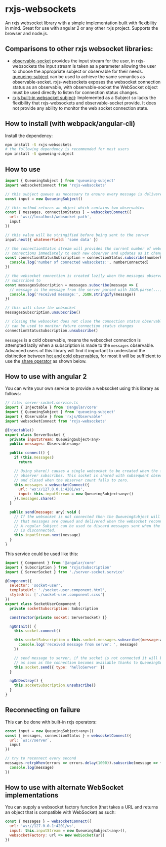 # rxjs-websockets

An rxjs websocket library with a simple implementation built with flexibility in mind. Great for use with angular 2 or any other rxjs project. Supports the browser and node.js.

## Comparisons to other rxjs websocket libraries:

 * [observable-socket](https://github.com/killtheliterate/observable-socket) provides the input stream for the user, in rxjs-websockets the input stream is taken as a parameter allowing the user to choose the appropriate subject or observable for their needs. [queueing-subject](https://github.com/ohjames/queueing-subject) can be used to achieve the same semantics as observable-socket. rxjs-websockets exposes the websocket connection status as an observable, with observable-socket the WebSocket object must be used directly to listen for connection status changes.
 * [rxjs built-in websocket subject](https://github.com/ReactiveX/rxjs/blob/next/src/observable/dom/webSocket.ts): Implemented as a Subject so lacks the flexibility that rxjs-websockets and observable-socket provide. It does not provide any ability to monitor the web socket connection state.

## How to install (with webpack/angular-cli)

Install the dependency:

```bash
npm install -S rxjs-websockets
# the following dependency is recommended for most users
npm install -S queueing-subject
```

## How to use

```javascript
import { QueueingSubject } from 'queueing-subject'
import websocketConnect from 'rxjs-websockets'

// this subject queues as necessary to ensure every message is delivered
const input = new QueueingSubject()

// this method returns an object which contains two observables
const { messages, connectionStatus } = websocketConnect({
  url: 'ws://localhost/websocket-path',
  input
})

// this value will be stringified before being sent to the server
input.next({ whateverField: 'some data' })

// the connectionStatus stream will provides the current number of websocket
// connections immediately to each new observer and updates as it changes
const connectionStatusSubscription = connectionStatus.subscribe(numberConnected => {
  console.log('number of connected websockets:', numberConnected)
})

// the websocket connection is created lazily when the messages observable is
// subscribed to
const messagesSubscription = messages.subscribe(message => {
  // message is the message from the server parsed with JSON.parse(...)
  console.log('received message:', JSON.stringify(message))
})

// this will close the websocket
messagesSubscription.unsubscribe()

// closing the websocket does not close the connection status observable, it
// can be used to monitor future connection status changes
connectionStatusSubscription.unsubscribe()
```

`messages` is a cold observable, means the websocket connection is attempted lazily when a subscription is made to the `messages` observable. Advanced users of this library will find it important to understand the distinction between [hot and cold observables](https://blog.thoughtram.io/angular/2016/06/16/cold-vs-hot-observables.html), for most it will be sufficient to use the [share operator](http://reactivex.io/rxjs/class/es6/Observable.js~Observable.html#instance-method-share) as shown below.

## How to use with angular 2

You can write your own service to provide a websocket using this library as follows:

```javascript
// file: server-socket.service.ts
import { Injectable } from '@angular/core'
import { QueueingSubject } from 'queueing-subject'
import { Observable } from 'rxjs/Observable'
import websocketConnect from 'rxjs-websockets'

@Injectable()
export class ServerSocket {
  private inputStream: QueueingSubject<any>
  public messages: Observable<any>

  public connect() {
    if (this.messages)
      return

    // Using share() causes a single websocket to be created when the first
    // observer subscribes. This socket is shared with subsequent observers
    // and closed when the observer count falls to zero.
    this.messages = websocketConnect({
      url: 'ws://127.0.0.1:4201/ws',
      input: this.inputStream = new QueueingSubject<any>()
    }).messages.share()
  }

  public send(message: any):void {
    // If the websocket is not connected then the QueueingSubject will ensure
    // that messages are queued and delivered when the websocket reconnects.
    // A regular Subject can be used to discard messages sent when the websocket
    // is disconnected.
    this.inputStream.next(message)
  }
}
```

This service could be used like this:

```javascript
import { Component } from '@angular/core'
import { Subscription } from 'rxjs/Subscription'
import { ServerSocket } from './server-socket.service'

@Component({
  selector: 'socket-user',
  templateUrl: './socket-user.component.html',
  styleUrls: ['./socket-user.component.scss']
})
export class SocketUserComponent {
  private socketSubscription: Subscription

  constructor(private socket: ServerSocket) {}

  ngOnInit() {
    this.socket.connect()

    this.socketSubscription = this.socket.messages.subscribe((message:any) => {
      console.log('received message from server: ', message)
    })

    // send message to server, if the socket is not connected it will be sent
    // as soon as the connection becomes available thanks to QueueingSubject
    this.socket.send({ type: 'helloServer' })
  }

  ngOnDestroy() {
    this.socketSubscription.unsubscribe()
  }
}
```

## Reconnecting on failure

This can be done with built-in rxjs operators:

```javascript
const input = new QueueingSubject<any>()
const { messages, connectionStatus } = websocketConnect({
  url: `ws://server`, 
  input
})

// try to reconnect every second
messages.retryWhen(errors => errors.delay(1000)).subscribe(message => {
  console.log(message)
})
```

## How to use with alternate WebSocket implementations

You can supply a websocket factory function (that takes a URL and returns an object that is compatible with WebSocket) as such:

```javascript
const { messages } = websocketConnect({
  url: 'ws://127.0.0.1:4201/ws',
  input: this.inputStream = new QueueingSubject<any>(),
  websocketFactory: url => new WebSocket(url)
})
```
